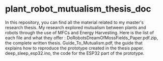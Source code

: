 # plant_robot_mutualism_thesis_doc
In this repository, you can find all the material related to my master's research thesis. 
My research explored mutualism between plants and robots through the use of MFCs and Energy Harvesting. 
Here is the list of each file and what they offer : 
DoRobotsDreamOfMossFields_Paper.pdf.zip, the complete written thesis. 
Guide_To_Mutualism.pdf, the guide that explains how to reproduce the prototype created in the thesis paper. 
deep_sleep_esp32.ino, the code for the ESP32 part of the prototype. 
